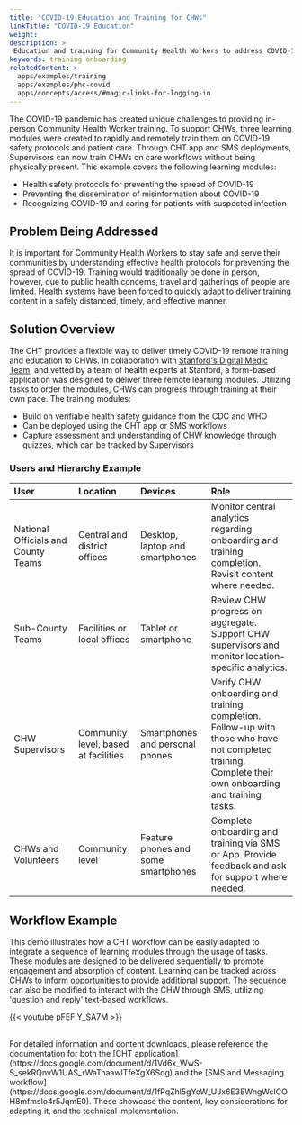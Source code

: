 ```yaml
---
title: "COVID-19 Education and Training for CHWs"
linkTitle: "COVID-19 Education"
weight: 
description: >
 Education and training for Community Health Workers to address COVID-19
keywords: training onboarding 
relatedContent: >
  apps/examples/training
  apps/examples/phc-covid
  apps/concepts/access/#magic-links-for-logging-in
---
```


The COVID-19 pandemic has created unique challenges to providing in-person Community Health Worker training. To support CHWs, three learning modules were created to rapidly and remotely train them on COVID-19 safety protocols and patient care. Through CHT app and SMS deployments, Supervisors can now train CHWs on care workflows without being physically present. This example covers the following learning modules:

* Health safety protocols for preventing the spread of COVID-19
* Preventing the dissemination of misinformation about COVID-19
* Recognizing COVID-19 and caring for patients with suspected infection

## Problem Being Addressed

It is important for Community Health Workers to stay safe and serve their communities by understanding effective health protocols for preventing the spread of COVID-19. Training would traditionally be done in person, however, due to public health concerns, travel and gatherings of people are limited. Health systems have been forced to quickly adapt to deliver training content in a safely distanced, timely, and effective manner.  

## Solution Overview

The CHT provides a flexible way to deliver timely COVID-19 remote training and education to CHWs. In collaboration with [Stanford's Digital Medic Team](https://digitalmedic.stanford.edu/), and vetted by a team of health experts at Stanford, a form-based application was designed to deliver three remote learning modules. Utilizing tasks to order the modules, CHWs can progress through training at their own pace. The training modules:

* Build on verifiable health safety guidance from the CDC and WHO
* Can be deployed using the CHT app or SMS workflows 
* Capture assessment and understanding of CHW knowledge through quizzes, which can be tracked by Supervisors

### Users and Hierarchy Example

| User                             | Location                               | Devices                             | Role                                                                                                                                                                                                                                              |
| :------------------------------- | :------------------------------------- | :---------------------------------- | :------------------------------------------------------------------------------------------------- |
| National Officials and County Teams  | Central and district offices           | Desktop, laptop and smartphones     | Monitor central analytics regarding onboarding and training completion. Revisit content where needed.           |
| Sub-County Teams       | Facilities or local offices            | Tablet or smartphone                | Review CHW progress on aggregate. Support CHW supervisors and monitor location-specific analytics.            |
| CHW Supervisors                  | Community level, based at facilities   | Smartphones and personal phones     | Verify CHW onboarding and training completion. Follow-up with those who have not completed training. Complete their own onboarding and training tasks.                                    |
| CHWs and Volunteers              | Community level                        | Feature phones and some smartphones | Complete onboarding and training via SMS or App. Provide feedback and ask for support where needed.         |

## Workflow Example

This demo illustrates how a CHT workflow can be easily adapted to integrate a sequence of learning modules through the usage of tasks. These modules are designed to be delivered sequentially to promote engagement and absorption of content. Learning can be tracked across CHWs to inform opportunities to provide additional support. The sequence can also be modified to interact with the CHW through SMS, utilizing 'question and reply' text-based workflows.
<br />

{{< youtube pFEFIY_SA7M >}}

<br />
For detailed information and content downloads, please reference the documentation for both the [CHT application](https://docs.google.com/document/d/1Vd6x_WwS-S_sekRQnvW1UAS_rWaTnaawITfeXgX6Sdg) and the [SMS and Messaging workflow](https://docs.google.com/document/d/1fPqZhl5gYoW_UJx6E3EWngWcICOH8mfmslo4r5JqmE0). These showcase the content, key considerations for adapting it, and the technical implementation. 
